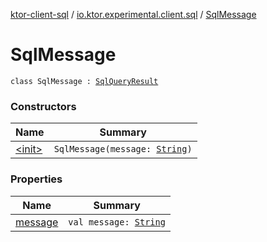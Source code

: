 [ktor-client-sql](../../index.md) / [io.ktor.experimental.client.sql](../index.md) / [SqlMessage](./index.md)

# SqlMessage

`class SqlMessage : `[`SqlQueryResult`](../-sql-query-result.md)

### Constructors

| Name | Summary |
|---|---|
| [&lt;init&gt;](-init-.md) | `SqlMessage(message: `[`String`](https://kotlinlang.org/api/latest/jvm/stdlib/kotlin/-string/index.html)`)` |

### Properties

| Name | Summary |
|---|---|
| [message](message.md) | `val message: `[`String`](https://kotlinlang.org/api/latest/jvm/stdlib/kotlin/-string/index.html) |
